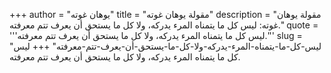 +++
author = "يوهان غوته"
title = "مقولة يوهان غوته"
description = "مقولة يوهان غوته: ليس كل ما يتمناه المرء يدركه، ولا كل ما يستحق أن يعرف تتم معرفته."
quote = '''ليس كل ما يتمناه المرء يدركه، ولا كل ما يستحق أن يعرف تتم معرفته.''' 
slug = "ليس-كل-ما-يتمناه-المرء-يدركه-ولا-كل-ما-يستحق-أن-يعرف-تتم-معرفته"
+++
ليس كل ما يتمناه المرء يدركه، ولا كل ما يستحق أن يعرف تتم معرفته.
